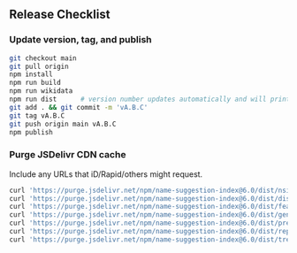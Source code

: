## Release Checklist

### Update version, tag, and publish

```bash
git checkout main
git pull origin
npm install
npm run build
npm run wikidata
npm run dist      # version number updates automatically and will print to console
git add . && git commit -m 'vA.B.C'
git tag vA.B.C
git push origin main vA.B.C
npm publish
```

### Purge JSDelivr CDN cache
Include any URLs that iD/Rapid/others might request.

```bash
curl 'https://purge.jsdelivr.net/npm/name-suggestion-index@6.0/dist/nsi.min.json'
curl 'https://purge.jsdelivr.net/npm/name-suggestion-index@6.0/dist/dissolved.min.json'
curl 'https://purge.jsdelivr.net/npm/name-suggestion-index@6.0/dist/featureCollection.min.json'
curl 'https://purge.jsdelivr.net/npm/name-suggestion-index@6.0/dist/genericWords.min.json'
curl 'https://purge.jsdelivr.net/npm/name-suggestion-index@6.0/dist/presets/nsi-id-presets.min.json'
curl 'https://purge.jsdelivr.net/npm/name-suggestion-index@6.0/dist/replacements.min.json'
curl 'https://purge.jsdelivr.net/npm/name-suggestion-index@6.0/dist/trees.min.json'
```
